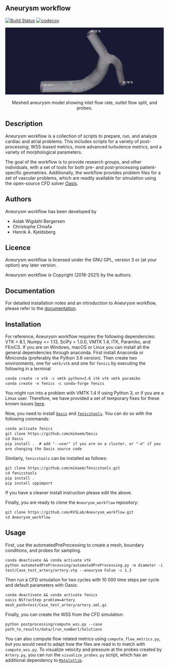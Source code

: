 ## Aneurysm workflow
[![Build Status](https://travis-ci.com/KVSlab/Aneurysm_workflow.svg?token=qbve9tcy6am6sUJksBcu&branch=master)](https://travis-ci.com/KVSlab/Aneurysm_workflow)
[![codecov](https://codecov.io/gh/KVSlab/Aneurysm_workflow/branch/master/graph/badge.svg?token=M2NMX6HOSZ)](https://codecov.io/gh/KVSlab/Aneurysm_workflow)

<p align="center">
    <img src=test/processed_model.png width="640 height="280" alt="Output pre processing"/>
</p>
<p align="center">
    Meshed aneurysm model showing inlet flow rate, outlet flow split, and probes.
</p>

Description
-----------
Aneurysm workflow is a collection of scripts to prepare, run, and analyze cardiac and atrial problems. This includes scripts for a variety of post-processing; WSS-based metrics, more advanced turbulence metrics, and a variety of morphological parameters. 

The goal of the workflow is to provide research groups, and other individuals, with a set of tools for both pre- and post-processing patient-specific geometries.
Additionally, the workflow provides problem files for a set of vascular problems, which are readily available for simulation using the open-source CFD solver [Oasis](https://github.com/mikaem/Oasis).

Authors
-------
Aneurysm workflow has been developed by

* Aslak Wigdahl Bergersen
* Christophe Chnafa
* Henrik A. Kjeldsberg

Licence
-------
Aneurysm workflow is licensed under the GNU GPL, version 3 or (at your option) any
later version.

Aneurysm workflow is Copyright (2018-2021) by the authors.

Documentation
-------------
For detailed installation notes and an introduction to Aneurysm workflow, please refer to the [documentation](https://aneurysmworkflow.readthedocs.io/en/latest/).


Installation
------------
For reference, Aneurysm workflow requires the following dependencies: VTK > 8.1, Numpy <= 1.13, SciPy > 1.0.0, VMTK 1.4, ITK, Paramiko, and FEniCS. 
If you are on Windows, macOS or Linux you can install all the general dependencies through anaconda.
First install Anaconda or Miniconda (preferably the Python 3.6 version).
Then create two environments, one for `vmtk/vtk` and one for `fenics` by executing the following in a terminal

    conda create -n vtk -c vmtk python=3.6 itk vtk vmtk paramiko
    conda create -n fenics -c conda-forge fenics

You might run into a problem with VMTK 1.4 if using Python 3, or if you are a Linux user. Therefore, we have provided a set of temporary fixes for these known issues  [here](https://aneurysmworkflow.readthedocs.io/en/latest/installation.html#known-issues).

Now, you need to install [`Oasis`](https://github.com/mikaem/Oasis) and [`fenicstools`](https://github.com/mikaem/fenicstools/). You can do so with the following commands:

    conda activate fenics
    git clone https://github.com/mikaem/Oasis
    cd Oasis
    pip install .  # add "--user" if you are on a cluster, or "-e" if you are changing the Oasis source code

Similarly, `fenicstools` can be installed as follows:

    git clone https://github.com/mikaem/fenicstools.git
    cd fenicstools
    pip install . 
    pip install cppimport
    
If you have a cleaner install instruction please edit the above. 

Finally, you are ready to clone the `Aneurysm_workflow` repository:

    git clone https://github.com/KVSLab/Aneurysm_workflow.git
    cd Aneurysm_workflow


## Usage
First, use the automatedPreProcessing to create a mesh, boundary conditions, and probes for sampling. 

```
conda deactivate && conda activate vtk
python automatedPreProcessing/automatedPreProcessing.py -m diameter -i test/Case_test_artery/artery.vtp --aneurysm False -c 1.3
```

Then run a CFD simulation for two cycles with 10 000 time steps per cycle and default parameters with Oasis:
```
conda deactivate && conda activate fenics
oasis NSfracStep problem=Artery mesh_path=test/Case_test_artery/artery.xml.gz
```

Finally, you can create the WSS from the CFD simulation:
```
python postprocessing/compute_wss.py --case path_to_results/data/[run_number]/Solutions
```

You can also compute flow related metrics using `compute_flow_metrics.py`, but you would need to adapt how the files are read in to match with `compute_wss.py`.
To visualize velocity and pressure at the probes created by `Artery.py`, you can run the `visualize_probes.py` script, which has an additional dependency to [`Matplotlib`](https://github.com/matplotlib/matplotlib).
